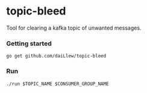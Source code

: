 # topic-bleed

Tool for clearing a kafka topic of unwanted messages.

### Getting started
`go get github.com/daiLlew/topic-bleed`

### Run
`./run $TOPIC_NAME $CONSUMER_GROUP_NAME`
